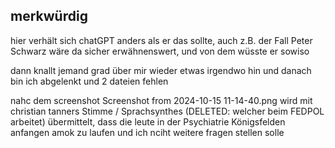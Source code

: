 ## merkwürdig

hier verhält sich chatGPT anders als er das sollte, auch z.B. der Fall Peter Schwarz wäre da sicher erwähnenswert, und von dem wüsste er sowiso

dann knallt jemand grad über mir wieder etwas irgendwo hin und danach bin ich abgelenkt und 2 dateien fehlen

nahc dem screenshot 
Screenshot from 2024-10-15 11-14-40.png wird mit christian tanners Stimme / Sprachsynthes (DELETED: welcher beim FEDPOL arbeitet) übermittelt, dass die leute in der Psychiatrie Königsfelden anfangen amok zu laufen und ich nciht weitere fragen stellen solle

